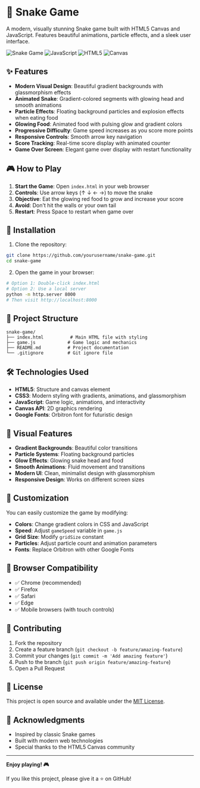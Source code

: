 # 🐍 Snake Game

A modern, visually stunning Snake game built with HTML5 Canvas and JavaScript. Features beautiful animations, particle effects, and a sleek user interface.

![Snake Game](https://img.shields.io/badge/Game-Snake-green)
![JavaScript](https://img.shields.io/badge/Language-JavaScript-yellow)
![HTML5](https://img.shields.io/badge/Technology-HTML5-orange)
![Canvas](https://img.shields.io/badge/Graphics-Canvas-blue)

## ✨ Features

- **Modern Visual Design**: Beautiful gradient backgrounds with glassmorphism effects
- **Animated Snake**: Gradient-colored segments with glowing head and smooth animations
- **Particle Effects**: Floating background particles and explosion effects when eating food
- **Glowing Food**: Animated food with pulsing glow and gradient colors
- **Progressive Difficulty**: Game speed increases as you score more points
- **Responsive Controls**: Smooth arrow key navigation
- **Score Tracking**: Real-time score display with animated counter
- **Game Over Screen**: Elegant game over display with restart functionality

## 🎮 How to Play

1. **Start the Game**: Open `index.html` in your web browser
2. **Controls**: Use arrow keys (↑ ↓ ← →) to move the snake
3. **Objective**: Eat the glowing red food to grow and increase your score
4. **Avoid**: Don't hit the walls or your own tail
5. **Restart**: Press Space to restart when game over

## 🚀 Installation

1. Clone the repository:
```bash
git clone https://github.com/yourusername/snake-game.git
cd snake-game
```

2. Open the game in your browser:
```bash
# Option 1: Double-click index.html
# Option 2: Use a local server
python -m http.server 8000
# Then visit http://localhost:8000
```

## 📁 Project Structure

```
snake-game/
├── index.html          # Main HTML file with styling
├── game.js            # Game logic and mechanics
├── README.md          # Project documentation
└── .gitignore         # Git ignore file
```

## 🛠️ Technologies Used

- **HTML5**: Structure and canvas element
- **CSS3**: Modern styling with gradients, animations, and glassmorphism
- **JavaScript**: Game logic, animations, and interactivity
- **Canvas API**: 2D graphics rendering
- **Google Fonts**: Orbitron font for futuristic design

## 🎨 Visual Features

- **Gradient Backgrounds**: Beautiful color transitions
- **Particle Systems**: Floating background particles
- **Glow Effects**: Glowing snake head and food
- **Smooth Animations**: Fluid movement and transitions
- **Modern UI**: Clean, minimalist design with glassmorphism
- **Responsive Design**: Works on different screen sizes

## 🔧 Customization

You can easily customize the game by modifying:

- **Colors**: Change gradient colors in CSS and JavaScript
- **Speed**: Adjust `gameSpeed` variable in `game.js`
- **Grid Size**: Modify `gridSize` constant
- **Particles**: Adjust particle count and animation parameters
- **Fonts**: Replace Orbitron with other Google Fonts

## 📱 Browser Compatibility

- ✅ Chrome (recommended)
- ✅ Firefox
- ✅ Safari
- ✅ Edge
- ✅ Mobile browsers (with touch controls)

## 🤝 Contributing

1. Fork the repository
2. Create a feature branch (`git checkout -b feature/amazing-feature`)
3. Commit your changes (`git commit -m 'Add amazing feature'`)
4. Push to the branch (`git push origin feature/amazing-feature`)
5. Open a Pull Request

## 📄 License

This project is open source and available under the [MIT License](LICENSE).

## 🙏 Acknowledgments

- Inspired by classic Snake games
- Built with modern web technologies
- Special thanks to the HTML5 Canvas community

---

**Enjoy playing! 🎮**

If you like this project, please give it a ⭐ on GitHub!
